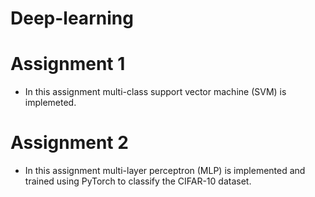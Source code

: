 # Deep-learning

# Assignment 1

* In this assignment multi-class support vector machine (SVM) is implemeted.


# Assignment 2
* In this assignment multi-layer perceptron (MLP) is implemented and trained using PyTorch to classify the CIFAR-10 dataset.


